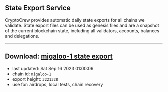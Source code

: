## State Export Service
CryptoCrew provides automatic daily state exports for all chains we validate. State export files can be used as genesis files and are a snapshot of the current blockchain state, including all validators, accounts, balances and delegations.

---
**Download: [migaloo-1 state export](https://dl.ccvalidators.com/SERVICE/migaloo/migaloo-1_export_3221328.json)**
---

- last updated: Sat Sep 16 2023 01:00:06
- chain id: `migaloo-1`
- export height: `3221328`
- use for: airdrops, local tests, chain recovery
